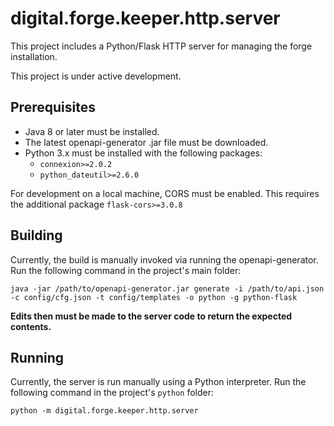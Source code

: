 # digital.forge.keeper.http.server

This project includes a Python/Flask HTTP server for managing the forge
installation.

This project is under active development.

## Prerequisites

* Java 8 or later must be installed.
* The latest openapi-generator .jar file must be downloaded.
* Python 3.x must be installed with the following packages:
    * `connexion>=2.0.2`
    * `python_dateutil>=2.6.0`

For development on a local machine, CORS must be enabled. This requires the
additional package `flask-cors>=3.0.8`

## Building

Currently, the build is manually invoked via running the openapi-generator. Run
the following command in the project's main folder:

```
java -jar /path/to/openapi-generator.jar generate -i /path/to/api.json -c config/cfg.json -t config/templates -o python -g python-flask
```

**Edits then must be made to the server code to return the expected contents.**

## Running

Currently, the server is run manually using a Python interpreter. Run the
following command in the project's `python` folder:

```
python -m digital.forge.keeper.http.server
```